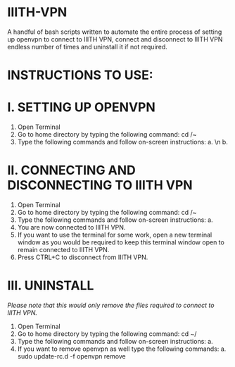 # IIITH-VPN
A handful of bash scripts written to automate the entire process of setting up openvpn to connect to IIITH VPN, connect and disconnect to IIITH VPN endless number of times and uninstall it if not required.

# INSTRUCTIONS TO USE:

# I. SETTING UP OPENVPN
1. Open Terminal
2. Go to home directory by typing the following command: cd /~
3. Type the following commands and follow on-screen instructions:
    a. \n
    b.
# II. CONNECTING AND DISCONNECTING TO IIITH VPN
1. Open Terminal
2. Go to home directory by typing the following command: cd /~
3. Type the following commands and follow on-screen instructions:
    a.
4. You are now connected to IIITH VPN.
5. If you want to use the terminal for some work, open a new terminal window as you would be required to keep this terminal window open to remain connected to IIITH VPN.
6. Press CTRL+C to disconnect from IIITH VPN.
# III. UNINSTALL
*Please note that this would only remove the files required to connect to IIITH VPN.*
1. Open Terminal
2. Go to home directory by typing the following command: cd ~/
3. Type the following commands and follow on-screen instructions:
     a. 
4. If you want to remove openvpn as well type the following commands:
     a. sudo update-rc.d -f openvpn  remove
